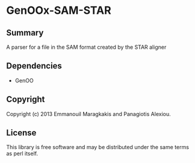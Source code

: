GenOOx-SAM-STAR
==========================================================================

Summary
--------------
A parser for a file in the SAM format created by the STAR aligner

Dependencies
--------------
* GenOO

Copyright
--------------
Copyright (c) 2013 Emmanouil Maragkakis and Panagiotis Alexiou.

License
--------------
This library is free software and may be distributed under the same terms as perl itself.
